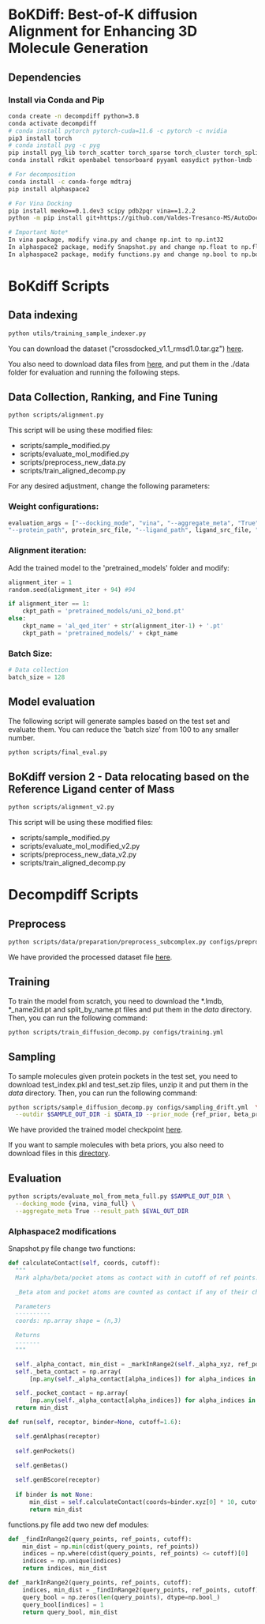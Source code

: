 # BoKDiff: Best-of-K diffusion Alignment for Enhancing 3D Molecule Generation


## Dependencies
### Install via Conda and Pip
```bash
conda create -n decompdiff python=3.8
conda activate decompdiff
# conda install pytorch pytorch-cuda=11.6 -c pytorch -c nvidia
pip3 install torch
# conda install pyg -c pyg
pip install pyg_lib torch_scatter torch_sparse torch_cluster torch_spline_conv -f https://data.pyg.org/whl/torch-2.4.0+cu124.html
conda install rdkit openbabel tensorboard pyyaml easydict python-lmdb -c conda-forge

# For decomposition
conda install -c conda-forge mdtraj
pip install alphaspace2

# For Vina Docking
pip install meeko==0.1.dev3 scipy pdb2pqr vina==1.2.2 
python -m pip install git+https://github.com/Valdes-Tresanco-MS/AutoDockTools_py3

# Important Note*
In vina package, modify vina.py and change np.int to np.int32
In alphaspace2 package, modify Snapshot.py and change np.float to np.float64 (line 145)
In alphaspace2 package, modify functions.py and change np.bool to np.bool_ (line 449)
```
# BoKdiff Scripts
## Data indexing
```bash
python utils/training_sample_indexer.py
```
You can download the dataset ("crossdocked_v1.1_rmsd1.0.tar.gz") [here](https://drive.google.com/drive/folders/1j21cc7-97TedKh_El5E34yI8o5ckI7eK).

You also need to download data files from [here](https://drive.google.com/drive/folders/1z74dKcDKQbwpo8Uf8EJpGi12T4GCD8_Z), and put them in the ./data folder for evaluation and running the following steps.

## Data Collection, Ranking, and Fine Tuning
```bash
python scripts/alignment.py
```
This script will be using these modified files:
- scripts/sample_modified.py
- scripts/evaluate_mol_modified.py
- scripts/preprocess_new_data.py
- scripts/train_aligned_decomp.py

For any desired adjustment, change the following parameters:
### Weight configurations:
``` python
evaluation_args = ["--docking_mode", "vina", "--aggregate_meta", "True", "--result_path", "./eval_temp",
"--protein_path", protein_src_file, "--ligand_path", ligand_src_file, "--weights", "1,0,0"] #qed,sa,vina
```
### Alignment iteration:
Add the trained model to the 'pretrained_models' folder and modify:
```python
alignment_iter = 1
random.seed(alignment_iter + 94) #94

if alignment_iter == 1:
    ckpt_path = 'pretrained_models/uni_o2_bond.pt'
else:
    ckpt_name = 'al_qed_iter' + str(alignment_iter-1) + '.pt'
    ckpt_path = 'pretrained_models/' + ckpt_name
```
### Batch Size:
``` python
# Data collection
batch_size = 128
```
## Model evaluation
The following script will generate samples based on the test set and evaluate them. You can reduce the 'batch size' from 100 to any smaller number.
```bash
python scripts/final_eval.py
```
## BoKdiff version 2 - Data relocating based on the Reference Ligand center of Mass
```bash
python scripts/alignment_v2.py
```
This script will be using these modified files:
- scripts/sample_modified.py
- scripts/evaluate_mol_modified_v2.py
- scripts/preprocess_new_data_v2.py
- scripts/train_aligned_decomp.py


# Decompdiff Scripts
## Preprocess 
```bash
python scripts/data/preparation/preprocess_subcomplex.py configs/preprocessing/crossdocked.yml
```
We have provided the processed dataset file [here](https://drive.google.com/drive/folders/1z74dKcDKQbwpo8Uf8EJpGi12T4GCD8_Z?usp=share_link).

## Training
To train the model from scratch, you need to download the *.lmdb, *_name2id.pt and split_by_name.pt files and put them in the _data_ directory. Then, you can run the following command:
```bash
python scripts/train_diffusion_decomp.py configs/training.yml
```

## Sampling
To sample molecules given protein pockets in the test set, you need to download test_index.pkl and test_set.zip files, unzip it and put them in the _data_ directory. Then, you can run the following command:
```bash
python scripts/sample_diffusion_decomp.py configs/sampling_drift.yml  \
  --outdir $SAMPLE_OUT_DIR -i $DATA_ID --prior_mode {ref_prior, beta_prior}
```
We have provided the trained model checkpoint [here](https://drive.google.com/drive/folders/1JAB5pp25rEM5Wt-i373_rrAyTsLvAACZ?usp=share_link).

If you want to sample molecules with beta priors, you also need to download files in this [directory](https://drive.google.com/drive/folders/1QOQOuDxdKkipYygZU9OIQUXqV9C28J5O?usp=share_link).

## Evaluation
```bash
python scripts/evaluate_mol_from_meta_full.py $SAMPLE_OUT_DIR \
  --docking_mode {vina, vina_full} \
  --aggregate_meta True --result_path $EVAL_OUT_DIR
```

### Alphaspace2 modifications
Snapshot.py file change two functions:
```python
def calculateContact(self, coords, cutoff):
  """
  Mark alpha/beta/pocket atoms as contact with in cutoff of ref points.

  _Beta atom and pocket atoms are counted as contact if any of their child alpha atoms is in contact.

  Parameters
  ----------
  coords: np.array shape = (n,3)

  Returns
  -------
  """

  self._alpha_contact, min_dist = _markInRange2(self._alpha_xyz, ref_points=coords, cutoff=cutoff)
  self._beta_contact = np.array(
      [np.any(self._alpha_contact[alpha_indices]) for alpha_indices in self._beta_alpha_index_list])

  self._pocket_contact = np.array(
      [np.any(self._alpha_contact[alpha_indices]) for alpha_indices in self._pocket_alpha_index_list])
  return min_dist

def run(self, receptor, binder=None, cutoff=1.6):

  self.genAlphas(receptor)
  
  self.genPockets()

  self.genBetas()
  
  self.genBScore(receptor)
  
  if binder is not None:
      min_dist = self.calculateContact(coords=binder.xyz[0] * 10, cutoff=cutoff)
      return min_dist
```
functions.py file add two new def modules:
```python
def _findInRange2(query_points, ref_points, cutoff):
    min_dist = np.min(cdist(query_points, ref_points))
    indices = np.where(cdist(query_points, ref_points) <= cutoff)[0]
    indices = np.unique(indices)
    return indices, min_dist

def _markInRange2(query_points, ref_points, cutoff):
    indices, min_dist = _findInRange2(query_points, ref_points, cutoff)
    query_bool = np.zeros(len(query_points), dtype=np.bool_)
    query_bool[indices] = 1
    return query_bool, min_dist
```
<!-- ### Continue running when ssh closes
nohup python ./scripts/alignment.py &
nohup python ./scripts/final_eval.py & -->

